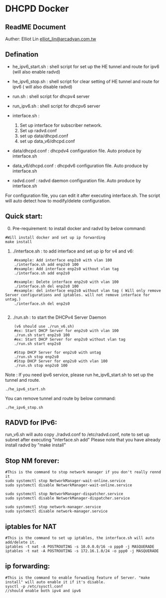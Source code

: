 # DHCPD Docker

## ReadME Document
Auther: Elliot Lin <elliot_lin@arcadyan.com.tw>

## Defination
- he_ipv6_start.sh : shell script for set up the HE tunnel and route for ipv6 (will also enable radvd)

- he_ipv6_stop.sh : shell script for clear setting of HE tunnel and route for ipv6 ( will also disable radvd)

- run.sh : shell script for dhcpv4 server

- run_ipv6.sh : shell script for dhcpv6 server

- interface.sh :
	1. Set up interface for subscriber network.
	2. Set up radvd.conf
	3. set up data/dhcpd.conf
	4. set up data_v6/dhcpd.conf

- data/dhcpd.conf : dhcpdv4 configuration file. Auto produce by interface.sh

- data_v6/dhcpd.conf : dhcpdv6 configuration file. Auto produce by interface.sh

- radvd.conf : radvd daemon configuration file. Auto produce by interface.sh

For configuration file, you can edit it after executing interface.sh. The script will auto detect how to modify/delete configuration.


## Quick start:

0. Pre-requirement: to install docker and radvd by below command:
```
#Will install docker and set up ip forwarding
make install
```

1. ./interface.sh : to add interface and set up ip for v4 and v6:
```
	#example: Add interface enp2s0 with vlan 100
	./interface.sh add enp2s0 100
	#example: Add interface enp2s0 without vlan tag
	./interface.sh add enp2s0

	#example: Delete interface enp2s0 with vlan 100
	./interface.sh del enp2s0 100
	#example: del interface enp2s0 without vlan tag ( Will only remove Server configurations and iptables. will not remove interface for untag.)
	./interface.sh del enp2s0
	

```
2. ./run.sh : to start the DHCPv4 Server Daemon
```
	(v6 should use ./run_v6.sh)
	#ex: Start DHCP Server for enp2s0 with vlan 100
	./run.sh start enp2s0 100
	#ex: Start DHCP Server for enp2s0 without vlan tag
	./run.sh start enp2s0 
	
	#Stop DHCP Server for enp2s0 with untag
	./run.sh stop enp2s0
	#Stop DHCP Server for enp2s0 with vlan 100
	./run.sh stop enp2s0 100
```

Note : If you need ipv6 service, please run he_ipv6_start.sh to set up the tunnel and route.
```
./he_ipv6_start.sh
```

You can remove tunnel and route by below command:
```
./he_ipv6_stop.sh
```

## RADVD for IPv6:
run_v6.sh will auto copy ./radvd.conf to /etc/radvd.conf, note to set up subnet after executing "interface.sh add"
Please note that you have already install radvd by "make install"

	

## Stop NM forever:
```
#This is the command to stop network manager if you don't really rennd it
sudo systemctl stop NetworkManager-wait-online.service
sudo systemctl disable NetworkManager-wait-online.service

sudo systemctl stop NetworkManager-dispatcher.service
sudo systemctl disable NetworkManager-dispatcher.service

sudo systemctl stop network-manager.service
sudo systemctl disable network-manager.service
```


## iptables for NAT
```
#This is the command to set up iptables, the interface.sh will auto add/delete it.
iptables -t nat -A POSTROUTING -s 10.0.0.0/16 -o ppp0 -j MASQUERADE
iptables -t nat -A POSTROUTING -s 172.16.1.0/24 -o ppp0 -j MASQUERADE
```


## ip forwarding:
```
#This is the command to enable forwading feature of Server. "make install" will auto enable it if it's disable.
sysctl -p /etc/sysctl.conf
//should enable both ipv4 and ipv6
```


